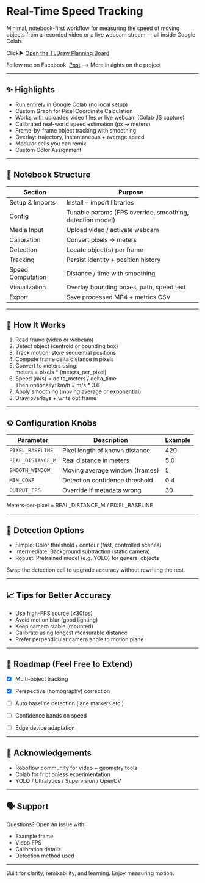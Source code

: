 # Real-Time Speed Tracking

Minimal, notebook-first workflow for measuring the speed of moving objects from a recorded video or a live webcam stream — all inside Google Colab.

Click▶️ [Open the TLDraw Planning Board](https://www.tldraw.com/f/T6oHe2VW4S5P4fRhE0Aqv?d=v-8987.-3939.16148.7670.-3ammlZr97oO5MAsfNS3P)

Follow me on Facebook: [Post](https://www.facebook.com/share/p/1ZMtMJhrCs/) --> More insights on the project

---

## ✨ Highlights
- Run entirely in Google Colab (no local setup)
- Custom Graph for Pixel Coordinate Calculation
- Works with uploaded video files or live webcam (Colab JS capture)
- Calibrated real-world speed estimation (px → meters)
- Frame-by-frame object tracking with smoothing
- Overlay: trajectory, instantaneous + average speed
- Modular cells you can remix
- Custom Color Assignment


---

## 📂 Notebook Structure 

| Section | Purpose |
|---------|---------|
| Setup & Imports | Install + import libraries |
| Config | Tunable params (FPS override, smoothing, detection model) |
| Media Input | Upload video / activate webcam |
| Calibration | Convert pixels → meters |
| Detection | Locate object(s) per frame |
| Tracking | Persist identity + position history |
| Speed Computation | Distance / time with smoothing |
| Visualization | Overlay bounding boxes, path, speed text |
| Export | Save processed MP4 + metrics CSV |

---

## 🧠 How It Works

1. Read frame (video or webcam)
2. Detect object (centroid or bounding box)
3. Track motion: store sequential positions
4. Compute frame delta distance in pixels
5. Convert to meters using:  
   meters = pixels * (meters_per_pixel)
6. Speed (m/s) = delta_meters / delta_time  
   Then optionally: km/h = m/s * 3.6
7. Apply smoothing (moving average or exponential)
8. Draw overlays + write out frame

---

## ⚙️ Configuration Knobs

| Parameter | Description | Example |
|-----------|-------------|---------|
| `PIXEL_BASELINE` | Pixel length of known distance | 420 |
| `REAL_DISTANCE_M` | Real distance in meters | 5.0 |
| `SMOOTH_WINDOW` | Moving average window (frames) | 5 |
| `MIN_CONF` | Detection confidence threshold | 0.4 |
| `OUTPUT_FPS` | Override if metadata wrong | 30 |

Meters-per-pixel = REAL_DISTANCE_M / PIXEL_BASELINE

---

## 🧪 Detection Options

- Simple: Color threshold / contour (fast, controlled scenes)
- Intermediate: Background subtraction (static camera)
- Robust: Pretrained model (e.g. YOLO) for general objects

Swap the detection cell to upgrade accuracy without rewriting the rest.


---

## 📈 Tips for Better Accuracy

- Use high-FPS source (≥30fps)
- Avoid motion blur (good lighting)
- Keep camera stable (mounted)
- Calibrate using longest measurable distance
- Prefer perpendicular camera angle to motion plane

---

## 🔄 Roadmap (Feel Free to Extend)

- [x] Multi-object tracking
- [x] Perspective (homography) correction
- [ ] Auto baseline detection (lane markers etc.)
- [ ] Confidence bands on speed
- [ ] Edge device adaptation


---

## 🙏 Acknowledgements

- Roboflow community for video + geometry tools
- Colab for frictionless experimentation
- YOLO / Ultralytics / Supervision / OpenCV


---

## 🗣️ Support

Questions? Open an Issue with:
- Example frame
- Video FPS
- Calibration details
- Detection method used

---

Built for clarity, remixability, and learning. Enjoy measuring motion.
